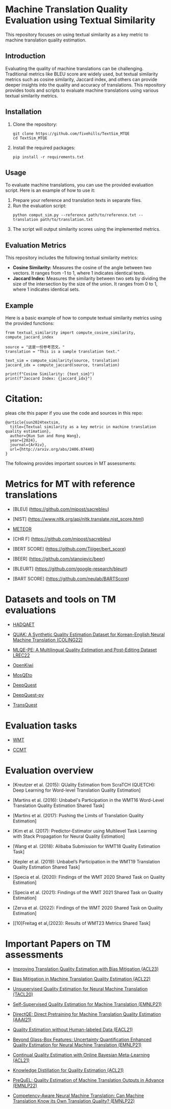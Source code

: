 # Machine Translation Quality Evaluation using Textual Similarity

This repository focuses on using textual similarity as a key metric to machine translation quality estimation.

## Introduction
Evaluating the quality of machine translations can be challenging. Traditional metrics like BLEU score are widely used, but textual similarity metrics such as cosine similarity, Jaccard index, and others can provide deeper insights into the quality and accuracy of translations. This repository provides tools and scripts to evaluate machine translations using various textual similarity metrics.

## Installation
1. Clone the repository:
    ```
    git clone https://github.com/fivehills/TextSim_MTQE
    cd TextSim_MTQE
    ```
2. Install the required packages:
    ```
    pip install -r requirements.txt
    ```

## Usage
To evaluate machine translations, you can use the provided evaluation script. Here is an example of how to use it:

1. Prepare your reference and translation texts in separate files.
2. Run the evaluation script:
    ```
    python comput_sim.py --reference path/to/reference.txt --translation path/to/translation.txt
    ```
3. The script will output similarity scores using the implemented metrics.

## Evaluation Metrics
This repository includes the following textual similarity metrics:

- **Cosine Similarity:** Measures the cosine of the angle between two vectors. It ranges from -1 to 1, where 1 indicates identical texts.
- **Jaccard Index:** Measures the similarity between two sets by dividing the size of the intersection by the size of the union. It ranges from 0 to 1, where 1 indicates identical sets.

## Example
Here is a basic example of how to compute textual similarity metrics using the provided functions:

```
from textual_similarity import compute_cosine_similarity, compute_jaccard_index

source = "这是一份参考范文。"
translation = "This is a sample translation text."

text_sim = compute_similarity(source, translation)
jaccard_idx = compute_jaccard(source, translation)

print(f"Cosine Similarity: {text_sim}")
print(f"Jaccard Index: {jaccard_idx}")
```

# Citation:
pleas cite this paper if you use the code and sources in this repo:
```
@article{sun2024textsim,
  title={Textual similarity as a key metric in machine translation quality estimation},
  author={Kun Sun and Rong Wang},
  year={2024},
  journal={ArXiv},
  url={http://arxiv.org/abs/2406.07440}
}
```

The following provides important sources in MT assessments:


# Metrics for MT with reference translations

- [BLEU] (https://github.com/mjpost/sacrebleu)

- [NIST] (https://www.nltk.org/api/nltk.translate.nist_score.html)

- [METEOR](https://github.com/nltk/nltk)

- [CHR F] (https://github.com/mjpost/sacrebleu)

- [BERT SCORE] (https://github.com/Tiiiger/bert_score)

- [BEER] (https://github.com/stanojevic/beer)

- [BLEURT] (https://github.com/google-research/bleurt)

- [BART SCORE] (https://github.com/neulab/BARTScore)




# Datasets and tools on TM evaluations

- [HADQAET](https://github.com/surrey-nlp/HADQAET)

- [QUAK: A Synthetic Quality Estimation Dataset for Korean-English Neural Machine Translation (COLING22)](https://arxiv.org/pdf/2209.15285)

- [MLQE-PE: A Multilingual Quality Estimation and Post-Editing Dataset LREC22](https://aclanthology.org/2022.lrec-1.530/)


- [OpenKiwi](https://github.com/Unbabel/OpenKiwi)

- [MosQEto](https://github.com/zouharvi/MosQEto)

- [DeepQuest](https://github.com/sheffieldnlp/deepQuest)

- [DeepQuest-py](https://github.com/sheffieldnlp/deepQuest-py)

- [TransQuest](https://github.com/mfomicheva/TransQuest)
 

# Evaluation tasks

- [WMT](https://www2.statmt.org/)

- [CCMT](http://mteval.cipsc.org.cn:81/CCMT2022/index.html#2)


# Evaluation overview

- [Kreutzer et al. (2015): QUality Estimation from ScraTCH (QUETCH): Deep Learning for Word-level Translation Quality Estimation]

- [Martins et al. (2016): Unbabel's Participation in the WMT16 Word-Level Translation Quality Estimation Shared Task]

- [Martins et al. (2017): Pushing the Limits of Translation Quality Estimation]

- [Kim et al. (2017): Predictor-Estimator using Multilevel Task Learning with Stack Propagation for Neural Quality Estimation]

- [Wang et al. (2018): Alibaba Submission for WMT18 Quality Estimation Task]

- [Kepler et al. (2019): Unbabel’s Participation in the WMT19 Translation Quality Estimation Shared Task]

- [Specia et al. (2020): Findings of the WMT 2020 Shared Task on Quality Estimation]

- [Specia et al. (2021): Findings of the WMT 2021 Shared Task on Quality Estimation]

- [Zerva et al. (2022): Findings of the WMT 2020 Shared Task on Quality Estimation]

- [[10]Freitag et al,(2023): Results of WMT23 Metrics Shared Task]


# Important Papers on TM assessments

- [Improving Translation Quality Estimation with Bias Mitigation (ACL23)](https://anthology.org/2023.acl-long.121.pdf)

- [Bias Mitigation in Machine Translation Quality Estimation (ACL22)](https://aclanthology.org/2022.acl-long.104.pdf)

- [Unsupervised Quality Estimation for Neural Machine Translation (TACL20)](https://aclanthology.org/2020.tacl-1.35.pdf)

- [Self-Supervised Quality Estimation for Machine Translation (EMNLP21)](https://aclanthology.org/2021.emnlp-main.267.pdf)

- [DirectQE: Direct Pretraining for Machine Translation Quality Estimation (AAAI21)](https://ojs.aaai.org/index.php/AAAI/article/view/17506/17313)

- [Quality Estimation without Human-labeled Data (EACL21)](https://aclanthology.org/2021.eacl-main.50.pdf)

- [Beyond Glass-Box Features: Uncertainty Quantification Enhanced Quality Estimation for Neural Machine Translation (EMNLP21)](https://arxiv.org/pdf/2109.07141)

- [Continual Quality Estimation with Online Bayesian Meta-Learning (ACL21)](https://aclanthology.org/2021.acl-short.25.pdf)

- [Knowledge Distillation for Quality Estimation (ACL21)](https://aclanthology.org/2021.findings-acl.452.pdf)

- [PreQuEL: Quality Estimation of Machine Translation Outputs in Advance (EMNLP22)](https://arxiv.org/pdf/2205.09178)

- [Competency-Aware Neural Machine Translation: Can Machine Translation Know its Own Translation Quality? (EMNLP22)](https://arxiv.org/pdf/2211.13865.pdf)


